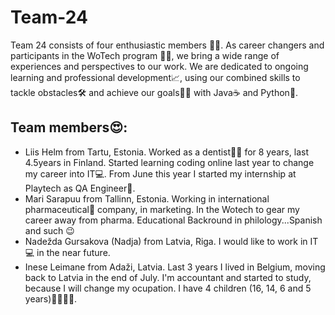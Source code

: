 # Team-24
Team 24 consists of four enthusiastic members 🌟🚀. As career changers and participants in the WoTech program 👩‍💻, we bring a wide range of experiences and perspectives to our work. We are dedicated to ongoing learning and professional development📈, using our combined skills to tackle obstacles🛠️ and achieve our goals👩‍🏆 with Java☕ and Python🐍.

## Team members😍:
- Liis Helm from Tartu, Estonia. Worked as a dentist👩‍⚕️ for 8 years, last 4.5years in Finland. Started learning coding online last year to change my career into IT💻. From June this year I started my internship at Playtech as QA Engineer🔧.
- Mari Sarapuu from Tallinn, Estonia. Working in international pharmaceutical💊 company, in marketing. In the Wotech to gear my career away from pharma. Educational Backround in philology...Spanish and such 😉
- Nadežda Gursakova (Nadja) from Latvia, Riga. I would like to work in IT💻 in the near future.
- Inese Leimane from Adaži, Latvia. Last 3 years I lived in Belgium, moving back to Latvia in the end of July. I'm accountant and started to study, because I will change my ocupation. I have 4 children (16, 14, 6 and 5 years)👨‍👩‍👧‍👦.
